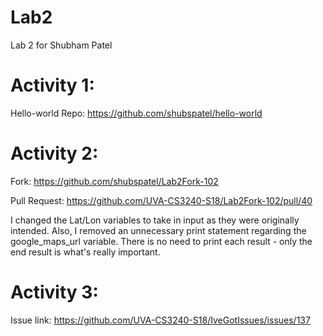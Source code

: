# Lab2
Lab 2 for Shubham Patel

# Activity 1:

Hello-world Repo: https://github.com/shubspatel/hello-world

# Activity 2:
  
  Fork: https://github.com/shubspatel/Lab2Fork-102 
  
  Pull Request: https://github.com/UVA-CS3240-S18/Lab2Fork-102/pull/40
  
  I changed the Lat/Lon variables to take in input as they were originally intended. Also, I removed an unnecessary print statement regarding the google_maps_url variable. There is no need to print each result - only the end result is what's really important. 

# Activity 3:
Issue link: https://github.com/UVA-CS3240-S18/IveGotIssues/issues/137
